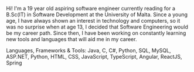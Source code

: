 Hi! I'm a 19 year old aspiring software engineer currently reading for a B.Sc(IT) in Software
Development at the University of Malta. Since a young age, I have always shown an interest in
technology and computers, so it was no surprise when at age 13, I decided that Software Engineering
would be my career path. Since then, I have been working on constantly learning new tools and languages
that will aid me in my career. 

Languages, Frameworks & Tools:
Java, C, C#, Python, SQL, MySQL, ASP.NET, Python, HTML, CSS, JavaScript, TypeScript, Angular,
ReactJS, Spring
